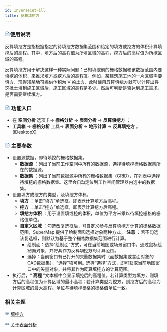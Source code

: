 ```yaml
---
id: InverseCutFill
title: 反算填挖方
---
```

### ![](../../../img/read.gif)使用说明

反算填挖方是指根据指定的待填挖方数据集范围和给定的填方或挖方的体积计算填挖后的高程。其中，填方后的高程值为所填区域的高程，挖方后的高程值为所挖区域的高程。

反算填挖方用于解决这样一种实际问题：已知填挖前的栅格数据和该数据范围内要填挖的体积，来推求填方或挖方后的高程值。例如，某建筑施工地的一片区域需要填方，现得知某地可提供体积为
V 的土方，此时使用反算填挖方就可以计算出将这批土填到施工区域后，施工区域的高程是多少。然后可判断是否达到施工需求，是否需要继续填方。

### ![](../../img/read.gif) 功能入口

  * 在 **空间分析** 选项卡-> **栅格分析** -> **表面分析** -> **反算填挖方** ；
  * **工具箱** -> **栅格分析** 工具-> **表面分析** -> **地形计算** -> **反算填挖方** 。(iDesktopX)

### ![](../../../img/read.gif) 主要参数

  * 设置源数据，即待填挖的栅格数据集。 
    * **数据源** ：列出了当前工作空间中所有的数据源，选择待填挖栅格数据集所在的数据源。
    * **数据集** ：列出了当前数据源中所有的栅格数据集（GRID），在列表中选择待填挖的栅格数据集。这里会自动定位到工作空间管理器内选中的数据集。
  * 设置填方或挖方的类型，及填挖方体积。 
    * **填方** ：单击“填方”单选框，即表示计算填方后高程。
    * **挖方** ：单击“挖方”单选框，即表示计算挖方后高程。
    * **填挖方体积** ：用于设置填或挖的体积，单位为平方米乘以待填挖栅格的栅格值单位。
    * **自定义区域** ：勾选改复选框后，可自定义参与反算填挖方计算的栅格数据范围，SuperMap 提供了绘制面和选择对象两种方式。 **注意** ：若不勾选该复选框，则默认为基于整个栅格数据集范围进行计算。 
      * 绘制面：选择“绘制面”方式，可在当前地图或场景窗口中，通过鼠标绘制面对象，并将其作为反算填挖方的计算范围。
      * 选择：当前窗口有已打开的矢量数据集时（面数据集或含面对象的CAD数据集），“选择”项可用。选择“选择”方式，即可获取当前地图窗口中的矢量对象，并将其作为反算填挖方的计算范围。
  * 执行后，“ **高程** ”文本框中会显示填挖后的高程值。若计算类型为填方，则填方后的高程值为计算区域的最小高程；若计算类型为挖方，则挖方后的高程为计算区域的最大高程。单位与待填挖栅格的栅格值单位一致。

###  相关主题

![](../../../img/smalltitle.png) [填挖方](CutFill)

![](../../../img/smalltitle.png) [关于表面分析](AoubtSurfaceAnalyst)
